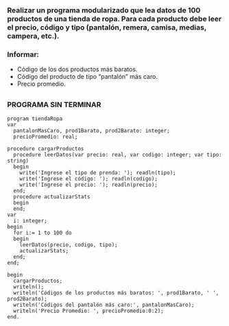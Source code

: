 ### Realizar un programa modularizado que lea datos de 100 productos de una tienda de ropa. Para cada producto debe leer el precio, código y tipo (pantalón, remera, camisa, medias, campera, etc.).
### Informar:
- Código de los dos productos más baratos.
- Código del producto de tipo “pantalón” más caro.
- Precio promedio.
##

### PROGRAMA SIN TERMINAR
```
program tiendaRopa
var
  pantalonMasCaro, prod1Barato, prod2Barato: integer;
  precioPromedio: real;

procedure cargarProductos
  procedure leerDatos(var precio: real, var codigo: integer; var tipo: string)
  begin
    write('Ingrese el tipo de prenda: '); readln(tipo);
    write('Ingrese el código: '); readln(codigo);
    write('Ingrese el precio: '); readln(precio);
  end;
  procedure actualizarStats
  begin
  end;
var
  i: integer;
begin
  for i:= 1 to 100 do
  begin
    leerDatos(precio, codigo, tipo);
    actualizarStats;
  end;
end;

begin
  cargarProductos;
  writeln();
  writeln('Códigos de los productos más baratos: ', prod1Barato, ' ', prod2Barato);
  writeln('Códigos del pantalón más caro:', pantalonMasCaro);
  writeln('Precio Promedio: ', precioPromedio:0:2);
end.
```
